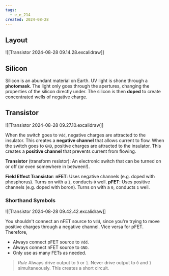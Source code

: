 ```yaml
---
tags:
  - e_e_214
created: 2024-08-28
---
```


## Layout

![[Transistor 2024-08-28 09.14.28.excalidraw]]

## Silicon

Silicon is an abundant material on Earth. UV light is shone through a **photomask**. The light only goes through the apertures, changing the properties of the silicon directly under.
The silicon is then **doped** to create concentrated wells of negative charge.

## Transistor

![[Transistor 2024-08-28 09.27.10.excalidraw]]

When the switch goes to `Vdd`, negative charges are attracted to the insulator. This creates a **negative channel** that allows current to flow.
When the switch goes to `GND`, positive charges are attracted to the insulator. This creates a **positive channel** that prevents current from flowing.

**Transistor** (transform resistor): An electronic switch that can be turned on or off (or even somewhere in between!).

**Field Effect Transistor**:
**nFET**: Uses negative channels (e.g. doped with phosphorus). Turns on with a `1`, conducts `0` well.
**pFET**: Uses positive channels (e.g. doped with boron). Turns on with a `0`, conducts `1` well.

### Shorthand Symbols

![[Transistor 2024-08-28 09.42.42.excalidraw]]

You shouldn't connect an nFET source to `Vdd`, since you're trying to move positive charges through a negative channel. Vice versa for pFET. Therefore,
- Always connect pFET source to `Vdd`.
- Always connect nFET source to `GND`.
- Only use as many FETs as needed.

> *Rule*
> Always drive output to `0` or `1`.
> Never drive output to `0` and `1` simultaneously. This creates a short circuit.